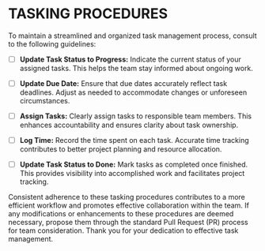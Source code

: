 # TASKING PROCEDURES

To maintain a streamlined and organized task management process, consult to the following guidelines:

- [ ] **Update Task Status to Progress:** Indicate the current status of your assigned tasks. This helps the team stay informed about ongoing work.

- [ ] **Update Due Date:** Ensure that due dates accurately reflect task deadlines. Adjust as needed to accommodate changes or unforeseen circumstances.

- [ ] **Assign Tasks:** Clearly assign tasks to responsible team members. This enhances accountability and ensures clarity about task ownership.

- [ ] **Log Time:** Record the time spent on each task. Accurate time tracking contributes to better project planning and resource allocation.

- [ ] **Update Task Status to Done:** Mark tasks as completed once finished. This provides visibility into accomplished work and facilitates project tracking.

Consistent adherence to these tasking procedures contributes to a more efficient workflow and promotes effective collaboration within the team. If any modifications or enhancements to these procedures are deemed necessary, propose them through the standard Pull Request (PR) process for team consideration. Thank you for your dedication to effective task management.